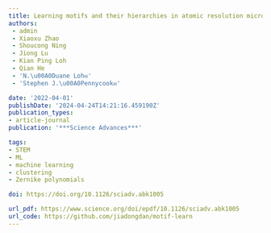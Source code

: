```yaml
---
title: Learning motifs and their hierarchies in atomic resolution microscopy
authors:
 - admin
 - Xiaoxu Zhao
 - Shoucong Ning
 - Jiong Lu
 - Kian Ping Loh
 - Qian He
 - 'N.\u00A0Duane Loh✉️'
 - 'Stephen J.\u00A0Pennycook✉️'

date: '2022-04-01'
publishDate: '2024-04-24T14:21:16.459190Z'
publication_types:
- article-journal
publication: '***Science Advances***'

tags:
- STEM
- ML
- machine learning
- clustering
- Zernike polynomials

doi: https://doi.org/10.1126/sciadv.abk1005

url_pdf: https://www.science.org/doi/epdf/10.1126/sciadv.abk1005
url_code: https://github.com/jiadongdan/motif-learn
---
```

